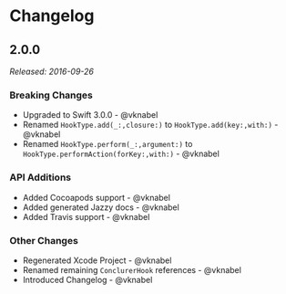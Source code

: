 # Changelog

## 2.0.0

*Released: 2016-09-26*

### Breaking Changes

- Upgraded to Swift 3.0.0 - @vknabel
- Renamed `HookType.add(_:,closure:)` to `HookType.add(key:,with:)` - @vknabel
- Renamed `HookType.perform(_:,argument:)` to `HookType.performAction(forKey:,with:)` - @vknabel

### API Additions

- Added Cocoapods support - @vknabel
- Added generated Jazzy docs - @vknabel
- Added Travis support - @vknabel

### Other Changes

- Regenerated Xcode Project - @vknabel
- Renamed remaining `ConclurerHook` references - @vknabel
- Introduced Changelog - @vknabel
